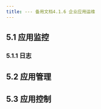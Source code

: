```yaml
---
title: --- 备用文档4.1.6 企业应用运维
---
```


<a name="caXGP"></a>
## 5.1 应用监控
<a name="y3Nsl"></a>
### 5.1.1 日志
<a name="hv8Ar"></a>
## 5.2 应用管理

<a name="eYb1W"></a>
## 5.3 应用控制


